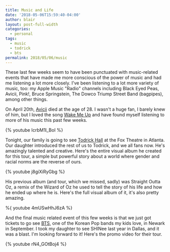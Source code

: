 ```yaml
---
title: Music and Life
date: '2018-05-06T15:59:40-04:00'
author: blair
layout: post-full-width
categories:
  - personal
tags:
  - music
  - todrick
  - bts
permalink: 2018/05/06/music
---
```

These last few weeks seem to have been punctuated with music-related events that have made me more conscious of the power of music and had me listening a lot more closely. I've been listening to a lot more variety of music, too:  my Apple Music "Radio" channels including Black Eyed Peas, Avicii, Pink!, Bruce Springstein, The Dowco Triump Street Band (bagpipes), among other things.  

On April 20th, [Avicii](https://en.wikipedia.org/wiki/Avicii) died at the age of 28.  I wasn't a huge fan, I barely knew of him, but I loved the song [Wake Me Up](https://en.wikipedia.org/wiki/Wake_Me_Up_(Avicii_song)) and have found myself listening to more of his music this past few weeks.  

{% youtube IcrbM1l_BoI %}

Tonight, our family is going to see [Todrick Hall](http://todrickhall.com/) at the Fox Theatre in Atlanta. Our daughter introduced the rest of us to Todrick, and we all fans now.  He's amazingly talented and creative. Here's the entire visual album he created for this tour, a simple but powerful story about a world where gender and racial norms are the reverse of ours.

{% youtube j8giXiRyGbg %}

His previous album (and tour, which we missed, sadly) was Straight Outta Oz, a remix of the Wizard of Oz he used to tell the story of his life and how he ended up where he is.  Here's the full visual album of it, it's also pretty amazing.

%{ youtube 4mUSwHhJ6zA %}  

And the final music related event of this few weeks is that we just got tickets to go see [BTS](https://en.wikipedia.org/wiki/BTS_(band)), one of the Korean Pop bands my kids love, in Newark in September.  I took my daughter to see SHINee last year in Dallas, and it was a blast.  I'm looking forward to it!  Here's the promo video for their tour.

{% youtube rN4_GOtBoj4 %}
